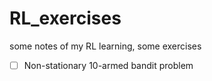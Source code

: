 # RL_exercises
some notes of my RL learning, some exercises

- [ ] Non-stationary 10-armed bandit problem
